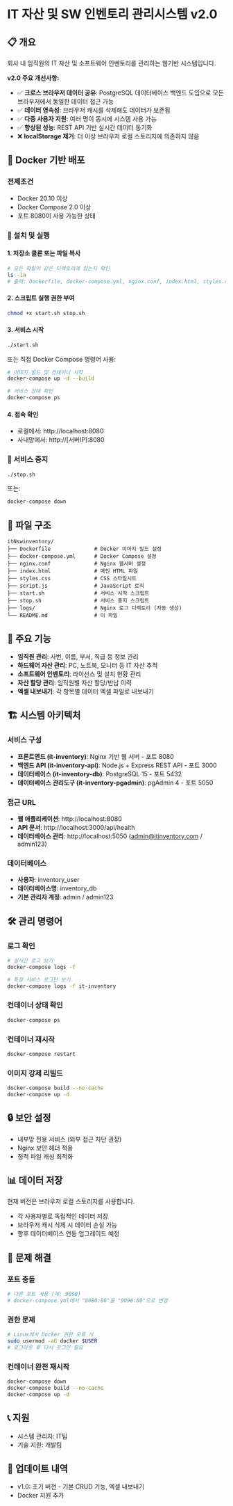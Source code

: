 # IT 자산 및 SW 인벤토리 관리시스템 v2.0

## 📋 개요
회사 내 임직원의 IT 자산 및 소프트웨어 인벤토리를 관리하는 웹기반 시스템입니다.

**v2.0 주요 개선사항:**
- ✅ **크로스 브라우저 데이터 공유**: PostgreSQL 데이터베이스 백엔드 도입으로 모든 브라우저에서 동일한 데이터 접근 가능
- ✅ **데이터 영속성**: 브라우저 캐시를 삭제해도 데이터가 보존됨
- ✅ **다중 사용자 지원**: 여러 명이 동시에 시스템 사용 가능
- ✅ **향상된 성능**: REST API 기반 실시간 데이터 동기화
- ❌ **localStorage 제거**: 더 이상 브라우저 로컬 스토리지에 의존하지 않음

## 🚀 Docker 기반 배포

### 전제조건
- Docker 20.10 이상
- Docker Compose 2.0 이상
- 포트 8080이 사용 가능한 상태

### 🔧 설치 및 실행

#### 1. 저장소 클론 또는 파일 복사
```bash
# 모든 파일이 같은 디렉토리에 있는지 확인
ls -la
# 출력: Dockerfile, docker-compose.yml, nginx.conf, index.html, styles.css, script.js
```

#### 2. 스크립트 실행 권한 부여
```bash
chmod +x start.sh stop.sh
```

#### 3. 서비스 시작
```bash
./start.sh
```

또는 직접 Docker Compose 명령어 사용:
```bash
# 이미지 빌드 및 컨테이너 시작
docker-compose up -d --build

# 서비스 상태 확인
docker-compose ps
```

#### 4. 접속 확인
- 로컬에서: http://localhost:8080
- 사내망에서: http://[서버IP]:8080

### 🛑 서비스 중지
```bash
./stop.sh
```

또는:
```bash
docker-compose down
```

## 📁 파일 구조
```
itNswinventory/
├── Dockerfile              # Docker 이미지 빌드 설정
├── docker-compose.yml      # Docker Compose 설정
├── nginx.conf              # Nginx 웹서버 설정
├── index.html              # 메인 HTML 파일
├── styles.css              # CSS 스타일시트
├── script.js               # JavaScript 로직
├── start.sh                # 서비스 시작 스크립트
├── stop.sh                 # 서비스 중지 스크립트
├── logs/                   # Nginx 로그 디렉토리 (자동 생성)
└── README.md               # 이 파일
```

## 🔧 주요 기능
- **임직원 관리**: 사번, 이름, 부서, 직급 등 정보 관리
- **하드웨어 자산 관리**: PC, 노트북, 모니터 등 IT 자산 추적
- **소프트웨어 인벤토리**: 라이선스 및 설치 현황 관리
- **자산 할당 관리**: 임직원별 자산 할당/반납 이력
- **엑셀 내보내기**: 각 항목별 데이터 엑셀 파일로 내보내기

## 🏗️ 시스템 아키텍처

### 서비스 구성
- **프론트엔드 (it-inventory)**: Nginx 기반 웹 서버 - 포트 8080
- **백엔드 API (it-inventory-api)**: Node.js + Express REST API - 포트 3000
- **데이터베이스 (it-inventory-db)**: PostgreSQL 15 - 포트 5432
- **데이터베이스 관리도구 (it-inventory-pgadmin)**: pgAdmin 4 - 포트 5050

### 접근 URL
- **웹 애플리케이션**: http://localhost:8080
- **API 문서**: http://localhost:3000/api/health
- **데이터베이스 관리**: http://localhost:5050 (admin@itinventory.com / admin123)

### 데이터베이스
- **사용자**: inventory_user
- **데이터베이스명**: inventory_db
- **기본 관리자 계정**: admin / admin123

## 🛠️ 관리 명령어

### 로그 확인
```bash
# 실시간 로그 보기
docker-compose logs -f

# 특정 서비스 로그만 보기
docker-compose logs -f it-inventory
```

### 컨테이너 상태 확인
```bash
docker-compose ps
```

### 컨테이너 재시작
```bash
docker-compose restart
```

### 이미지 강제 리빌드
```bash
docker-compose build --no-cache
docker-compose up -d
```

## 🔒 보안 설정
- 내부망 전용 서비스 (외부 접근 차단 권장)
- Nginx 보안 헤더 적용
- 정적 파일 캐싱 최적화

## 📊 데이터 저장
현재 버전은 브라우저 로컬 스토리지를 사용합니다.
- 각 사용자별로 독립적인 데이터 저장
- 브라우저 캐시 삭제 시 데이터 손실 가능
- 향후 데이터베이스 연동 업그레이드 예정

## 🚨 문제 해결

### 포트 충돌
```bash
# 다른 포트 사용 (예: 9090)
# docker-compose.yml에서 "8080:80"을 "9090:80"으로 변경
```

### 권한 문제
```bash
# Linux에서 Docker 권한 오류 시
sudo usermod -aG docker $USER
# 로그아웃 후 다시 로그인 필요
```

### 컨테이너 완전 재시작
```bash
docker-compose down
docker-compose build --no-cache
docker-compose up -d
```

## 📞 지원
- 시스템 관리자: IT팀
- 기술 지원: 개발팀

## 📝 업데이트 내역
- v1.0: 초기 버전 - 기본 CRUD 기능, 엑셀 내보내기
- Docker 지원 추가
